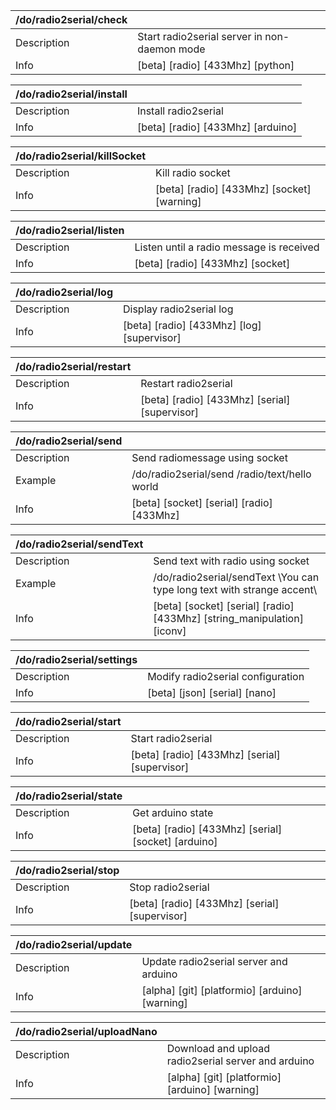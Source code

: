 | /do/radio2serial/check   |                                              |
|:-------------------------|:---------------------------------------------|
| Description              | Start radio2serial server in non-daemon mode |
| Info                     | [beta] [radio] [433Mhz] [python]             |

| /do/radio2serial/install   |                                   |
|:---------------------------|:----------------------------------|
| Description                | Install radio2serial              |
| Info                       | [beta] [radio] [433Mhz] [arduino] |

| /do/radio2serial/killSocket   |                                            |
|:------------------------------|:-------------------------------------------|
| Description                   | Kill radio socket                          |
| Info                          | [beta] [radio] [433Mhz] [socket] [warning] |

| /do/radio2serial/listen   |                                          |
|:--------------------------|:-----------------------------------------|
| Description               | Listen until a radio message is received |
| Info                      | [beta] [radio] [433Mhz] [socket]         |

| /do/radio2serial/log   |                                            |
|:-----------------------|:-------------------------------------------|
| Description            | Display radio2serial log                   |
| Info                   | [beta] [radio] [433Mhz] [log] [supervisor] |

| /do/radio2serial/restart   |                                               |
|:---------------------------|:----------------------------------------------|
| Description                | Restart radio2serial                          |
| Info                       | [beta] [radio] [433Mhz] [serial] [supervisor] |

| /do/radio2serial/send   |                                               |
|:------------------------|:----------------------------------------------|
| Description             | Send radiomessage using socket                |
| Example                 | /do/radio2serial/send /radio/text/hello world |
| Info                    | [beta] [socket] [serial] [radio] [433Mhz]     |

| /do/radio2serial/sendText   |                                                                         |
|:----------------------------|:------------------------------------------------------------------------|
| Description                 | Send text with radio using socket                                       |
| Example                     | /do/radio2serial/sendText \You can type long text with strange accent\  |
| Info                        | [beta] [socket] [serial] [radio] [433Mhz] [string_manipulation] [iconv] |

| /do/radio2serial/settings   |                                   |
|:----------------------------|:----------------------------------|
| Description                 | Modify radio2serial configuration |
| Info                        | [beta] [json] [serial] [nano]     |

| /do/radio2serial/start   |                                               |
|:-------------------------|:----------------------------------------------|
| Description              | Start radio2serial                            |
| Info                     | [beta] [radio] [433Mhz] [serial] [supervisor] |

| /do/radio2serial/state   |                                                     |
|:-------------------------|:----------------------------------------------------|
| Description              | Get arduino state                                   |
| Info                     | [beta] [radio] [433Mhz] [serial] [socket] [arduino] |

| /do/radio2serial/stop   |                                               |
|:------------------------|:----------------------------------------------|
| Description             | Stop radio2serial                             |
| Info                    | [beta] [radio] [433Mhz] [serial] [supervisor] |

| /do/radio2serial/update   |                                                |
|:--------------------------|:-----------------------------------------------|
| Description               | Update radio2serial server and arduino         |
| Info                      | [alpha] [git] [platformio] [arduino] [warning] |

| /do/radio2serial/uploadNano   |                                                     |
|:------------------------------|:----------------------------------------------------|
| Description                   | Download and upload radio2serial server and arduino |
| Info                          | [alpha] [git] [platformio] [arduino] [warning]      |

